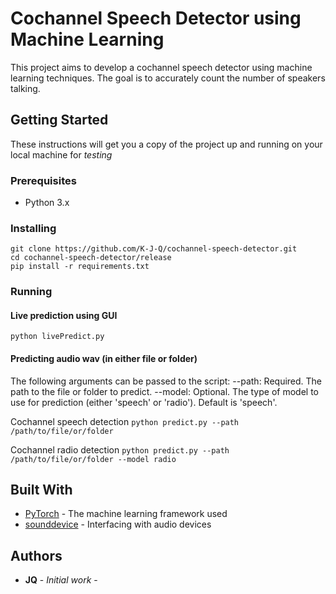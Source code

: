 # Cochannel Speech Detector using Machine Learning

This project aims to develop a cochannel speech detector using machine learning techniques. The goal is to accurately count the number of speakers talking.

## Getting Started

These instructions will get you a copy of the project up and running on your local machine for *testing*

### Prerequisites

- Python 3.x

### Installing

```
git clone https://github.com/K-J-Q/cochannel-speech-detector.git
cd cochannel-speech-detector/release
pip install -r requirements.txt
```

### Running
#### Live prediction using GUI
`python livePredict.py`

#### Predicting audio wav (in either file or folder) 
The following arguments can be passed to the script:
--path: Required. The path to the file or folder to predict.
--model: Optional. The type of model to use for prediction (either 'speech' or 'radio'). Default is 'speech'.

Cochannel speech detection
`python predict.py --path /path/to/file/or/folder`

Cochannel radio detection
`python predict.py --path /path/to/file/or/folder --model radio`



## Built With

* [PyTorch](https://pytorch.org/) - The machine learning framework used
* [sounddevice](https://pypi.org/project/sounddevice/) - Interfacing with audio devices

## Authors

* **JQ** - *Initial work* -
